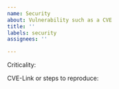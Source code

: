 ```yaml
---
name: Security
about: Vulnerability such as a CVE
title: ''
labels: security
assignees: ''

---
```


Criticality:

CVE-Link or steps to reproduce:
